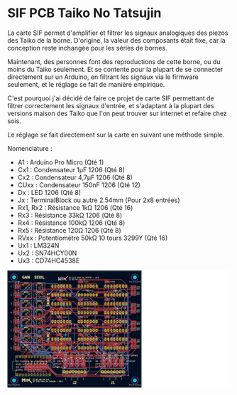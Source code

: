 # SIF PCB Taiko No Tatsujin
La carte SIF permet d'amplifier et filtrer les signaux analogiques des piezos des Taiko de la borne. D'origine, la valeur des composants était fixe, car la conception reste inchangée pour les séries de bornes.

Maintenant, des personnes font des reproductions de cette borne, ou du moins du Taiko seulement. Et se contente pour la plupart de se connecter directement sur un Arduino, en filtrant les signaux via le firmware seulement, et le réglage se fait de manière empirique.

C'est pourquoi j'ai décidé de faire ce projet de carte SIF permettant de filtrer correctement les signaux d'entrée, et s'adaptant à la plupart des versions maison des Taiko que l'on peut trouver sur internet et refaire chez sois.

Le réglage se fait directement sur la carte en suivant une méthode simple.

Nomenclature :

* A1 : Arduino Pro Micro (Qté 1)
* Cx1 : Condensateur 1µF 1206 (Qté 8)
* Cx2 : Condensateur 4,7µF 1206 (Qté 8)
* CUxx : Condensateur 150nF 1206 (Qté 12)
* Dx : LED 1206 (Qté 8)
* Jx : TerminalBlock ou autre 2.54mm (Pour 2x8 entrées)
* Rx1, Rx2 : Résistance 1kΩ 1206 (Qté 16)
* Rx3 : Résistance 33kΩ 1206 (Qté 8)
* Rx4 : Résistance 100kΩ 1206 (Qté 8)
* Rx5 : Résistance 120Ω 1206 (Qté 8)
* RVxx : Potentiomètre 50kΩ 10 tours 3299Y (Qté 16)
* Ux1 : LM324N
* Ux2 : SN74HCY00N
* Ux3 : CD74HC4538E

![alt text](https://github.com/Mik027/SIF-PCB-Taiko-No-Tatsijin/blob/main/SIF%20PCB.jpg)
